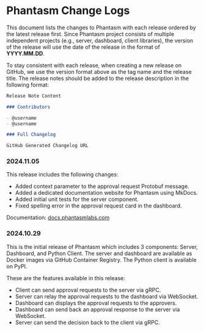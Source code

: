 # Phantasm Change Logs

This document lists the changes to Phantasm with each release ordered by the
latest release first. Since Phantasm project consists of multiple independent
projects (e.g., server, dashboard, client libraries), the version of the release
will use the date of the release in the format of **YYYY.MM.DD**.

To stay consistent with each release, when creating a new release on GitHub, we
use the version format above as the tag name and the release title. The release
notes should be added to the release description in the following format:

```md
Release Note Content

### Contributors

- @username
- @username

### Full Changelog

GitHub Generated Changelog URL
```

<!-- Add release notes below this line. -->

### 2024.11.05

This release includes the following changes:

- Added context parameter to the approval request Protobuf message.
- Added a dedicated documentation website for Phantasm using MkDocs.
- Added initial unit tests for the server component.
- Fixed spelling error in the approval request card in the dashboard.

Documentation: [docs.phantasmlabs.com](https://docs.phantasmlabs.com)

### 2024.10.29

This is the initial release of Phantasm which includes 3 components: Server,
Dashboard, and Python Client. The server and dashboard are available as Docker
images via GitHub Container Registry. The Python client is available on PyPI.

These are the features available in this release:

- Client can send approval requests to the server via gRPC.
- Server can relay the approval requests to the dashboard via WebSocket.
- Dashboard can displays the approval requests to the approvers.
- Dashboard can send back an approval response to the server via WebSocket.
- Server can send the decision back to the client via gRPC.
